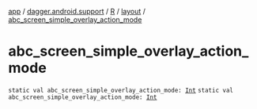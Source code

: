 [app](../../../index.md) / [dagger.android.support](../../index.md) / [R](../index.md) / [layout](index.md) / [abc_screen_simple_overlay_action_mode](./abc_screen_simple_overlay_action_mode.md)

# abc_screen_simple_overlay_action_mode

`static val abc_screen_simple_overlay_action_mode: `[`Int`](https://kotlinlang.org/api/latest/jvm/stdlib/kotlin/-int/index.html)
`static val abc_screen_simple_overlay_action_mode: `[`Int`](https://kotlinlang.org/api/latest/jvm/stdlib/kotlin/-int/index.html)